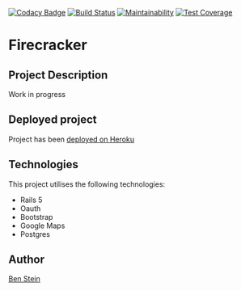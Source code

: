 <!-- # README

This README would normally document whatever steps are necessary to get the
application up and running.

Things you may want to cover:

* Ruby version

* System dependencies

* Configuration

* Database creation

* Database initialization

* How to run the test suite

* Services (job queues, cache servers, search engines, etc.)

* Deployment instructions

* ... -->

[![Codacy Badge](https://api.codacy.com/project/badge/Grade/bf1eb8489d6c4fe68bd60bee293313f1)](https://app.codacy.com/app/bpstein/firecracker?utm_source=github.com&utm_medium=referral&utm_content=bpstein/firecracker&utm_campaign=badger)
[![Build Status](https://travis-ci.org/bpstein/firecracker.svg?branch=master)](https://travis-ci.org/bpstein/firecracker)
[![Maintainability](https://api.codeclimate.com/v1/badges/1cc2aa9fd98e4bd85e22/maintainability)](https://codeclimate.com/github/bpstein/firecracker/maintainability)
[![Test Coverage](https://api.codeclimate.com/v1/badges/1cc2aa9fd98e4bd85e22/test_coverage)](https://codeclimate.com/github/bpstein/firecracker/test_coverage)

# Firecracker

## Project Description
Work in progress 

## Deployed project
Project has been [deployed on Heroku](https://...)

## Technologies
This project utilises the following technologies:
* Rails 5
* Oauth
* Bootstrap 
* Google Maps
* Postgres

## Author
[Ben Stein](https://github.com/bpstein)